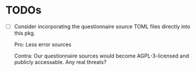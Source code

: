 # TODOs

- [ ] Consider incorporating the questionnaire source TOML files directly into this pkg.

  Pro: Less error sources
  
  Contra: Our questionnaire sources would become AGPL-3-licensed and publicly accessable. Any real threats?
